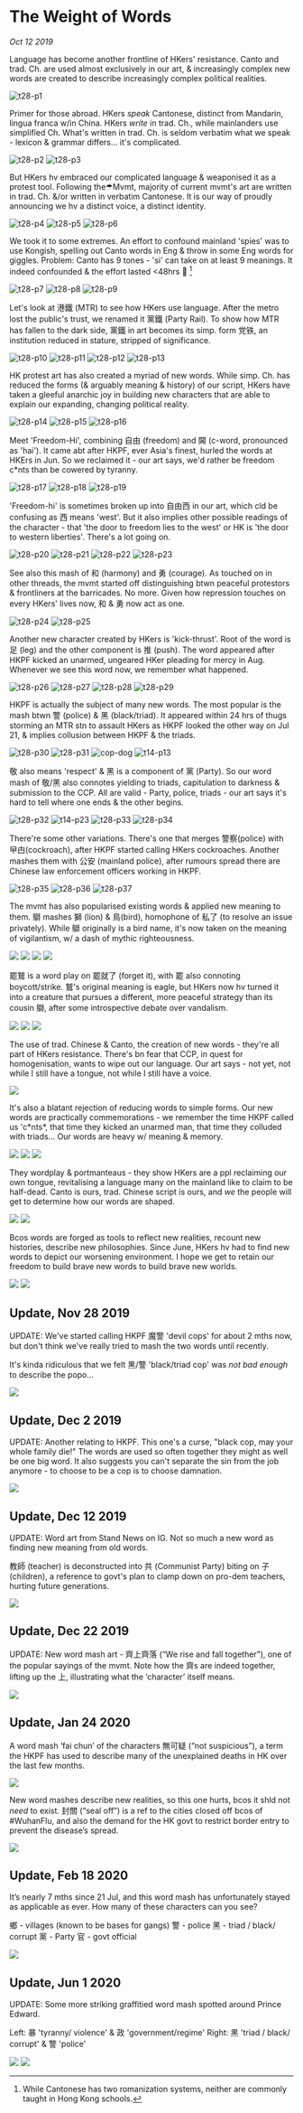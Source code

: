# The Weight of Words
*Oct 12 2019*

Language has become another frontline of HKers' resistance. Canto and trad. Ch. are used almost exclusively in our art, & increasingly complex new words are created to describe increasingly complex political realities.

![t28-p1](images/thread28/t28-p1.jpg)

Primer for those abroad. HKers *speak* Cantonese, distinct from Mandarin, lingua franca w/in China. HKers *write* in trad. Ch., while mainlanders use simplified Ch. What's written in trad. Ch. is seldom verbatim what we speak - lexicon & grammar differs... it's complicated. 

![t28-p2](images/thread28/t28-p2.jpg)
![t28-p3](images/thread28/t28-p3.jpg)

But HKers hv embraced our complicated language & weaponised it as a protest tool. Following the☂Mvmt, majority of current mvmt's art are written in trad. Ch. &/or written in verbatim Cantonese. It is our way of proudly announcing we hv a distinct voice, a distinct identity.

![t28-p4](images/thread28/t28-p4.jpg)
![t28-p5](images/thread28/t28-p5.jpg)
![t28-p6](images/thread28/t28-p6.jpg)

We took it to some extremes. An effort to confound mainland 'spies' was to use Kongish, spelling out Canto words in Eng & throw in some Eng words for giggles. Problem: Canto has 9 tones - 'si' can take on at least 9 meanings. It indeed confounded & the effort lasted <48hrs 🤣 [^1]

![t28-p7](images/thread28/t28-p7.jpg)
![t28-p8](images/thread28/t28-p8.jpg)
![t28-p9](images/thread28/t28-p9.jpg)

Let's look at 港鐵 (MTR) to see how HKers use language. After the metro lost the public's trust, we renamed it 黨鐵 (Party Rail). To show how MTR has fallen to the dark side, 黨鐵 in art becomes its simp. form 党铁, an institution reduced in stature, stripped of significance.

![t28-p10](images/thread28/t28-p10.jpg)
![t28-p11](images/thread28/t28-p11.jpg)
![t28-p12](images/thread28/t28-p12.jpg)
![t28-p13](images/thread28/t28-p13.jpg)

HK protest art has also created a myriad of new words. While simp. Ch. has reduced the forms (& arguably meaning & history) of our script, HKers have taken a gleeful anarchic joy in building new characters that are able to explain our expanding, changing political reality.

![t28-p14](images/thread28/t28-p14.jpg)
![t28-p15](images/thread28/t28-p15.jpg)
![t28-p16](images/thread28/t28-p16.jpg)

Meet 'Freedom-Hi', combining 自由 (freedom) and 閪 (c-word, pronounced as 'hai'). It came abt after HKPF, ever Asia's finest, hurled the words at HKErs in Jun. So we reclaimed it - our art says, we'd rather be freedom c*nts than be cowered by tyranny. 

![t28-p17](images/thread28/t28-p17.jpg)
![t28-p18](images/thread28/t28-p18.jpg)
![t28-p19](images/thread28/t28-p19.jpg)

'Freedom-hi' is sometimes broken up into 自由西 in our art, which cld be confusing as 西 means 'west'.  But it also implies other possible readings of the character - that 'the door to freedom lies to the west' or HK is 'the door to western liberties'. There's a lot going on.

![t28-p20](images/thread28/t28-p20.jpg)
![t28-p21](images/thread28/t28-p21.jpg)
![t28-p22](images/thread28/t28-p22.jpg)
![t28-p23](images/thread28/t28-p23.jpg)

See also this mash of 和 (harmony) and 勇 (courage). As touched on in other threads, the mvmt started off distinguishing btwn peaceful protestors & frontliners at the barricades. No more. Given how repression touches on every HKers' lives now, 和 & 勇 now act as one.

![t28-p24](images/thread28/t28-p24.jpg)
![t28-p25](images/thread28/t28-p25.jpg)

Another new character created by HKers is 'kick-thrust'. Root of the word is 足 (leg) and the other component is 推 (push). The word appeared after HKPF kicked an unarmed, ungeared HKer pleading for mercy in Aug. Whenever we see this word now, we remember what happened.

![t28-p26](images/thread28/t28-p26.jpg)
![t28-p27](images/thread28/t28-p27.jpg)
![t28-p28](images/thread28/t28-p28.jpg)
![t28-p29](images/thread28/t28-p29.jpg)

HKPF is actually the subject of many new words. The most popular is the mash btwn 警 (police) & 黑 (black/triad). It appeared within 24 hrs of thugs storming an MTR stn to assault HKers as HKPF looked the other way on Jul 21, & implies collusion between HKPF & the triads. 

![t28-p30](images/thread28/t28-p30.jpg)
![t28-p31](images/thread28/t28-p31.jpg)
![cop-dog](images/thread14/t14-p1.jpg)
![t14-p13](images/thread14/t14-p13.jpg)

敬 also means 'respect' & 黑 is a component of 黨 (Party). So our word mash of 敬/黑 also connotes yielding to triads, capitulation to darkness & submission to the CCP. All are valid - Party, police, triads - our art says it's hard to tell where one ends & the other begins.

![t28-p32](images/thread28/t28-p32.jpg)
![t14-p23](images/thread14/t14-p23.jpg)
![t28-p33](images/thread28/t28-p33.jpg)
![t28-p34](images/thread28/t28-p34.jpg)

There're some other variations. There's one that merges 警察(police) with 曱甴(cockroach), after HKPF started calling HKers cockroaches. Another mashes them with 公安 (mainland police), after rumours spread there are Chinese law enforcement officers working in HKPF.

![t28-p35](images/thread28/t28-p35.jpg)
![t28-p36](images/thread28/t28-p36.jpg)
![t28-p37](images/thread28/t28-p37.jpg)

The mvmt has also popularised existing words & applied new meaning to them. 鶳 mashes 獅 (lion) & 鳥(bird), homophone of 私了 (to resolve an issue privately). While 鶳 originally is a bird name, it's now taken on the meaning of vigilantism, w/ a dash of mythic righteousness.

![](images/thread26/t26-p7.jpg)
![](images/thread28/t28-p38.jpg)
![](images/thread26/t26-p5.jpg)
![](images/thread28/t28-p39.jpg)

罷鷲 is a word play on 罷就了 (forget it), with 罷 also connoting boycott/strike. 鷲's original meaning is eagle, but HKers now hv turned it into a creature that pursues a different, more peaceful strategy than its cousin 鶳, after some introspective debate over vandalism.

![](images/thread26/t26-p2.jpg)
![](images/thread26/t26-p3.jpg)
![](images/thread26/t26-p1.jpg)

The use of trad. Chinese & Canto, the creation of new words - they're all part of HKers resistance. There's bn fear that CCP, in quest for homogenisation, wants to wipe out our language. Our art says - not yet, not while I still have a tongue, not while I still have a voice.

![](images/thread28/t28-p40.jpg)

It's also a blatant rejection of reducing words to simple forms. Our new words are practically commemorations - we remember the time HKPF called us 'c\*nts\*, that time they kicked an unarmed man, that time they colluded with triads... Our words are heavy w/ meaning & memory.

![](images/thread28/t28-p41.jpg)
![](images/thread28/t28-p42.jpg)
![](images/thread28/t28-p43.jpg)

They wordplay & portmanteaus - they show HKers are a ppl reclaiming our own tongue, revitalising a language many on the mainland like to claim to be half-dead. Canto is ours, trad. Chinese script is ours, and *we* the people will get to determine how our words are shaped. 

![](images/thread28/t28-p44.jpg)
![](images/thread28/t28-p45.jpg)

Bcos words are forged as tools to reflect new realities, recount new histories, describe new philosophies. Since June, HKers hv had to find new words to depict our worsening environment. I hope we get to retain our freedom to build brave new words to build brave new worlds.

![](images/thread28/t28-p46.jpg)
![](images/thread28/t28-p47.jpg)

## Update, Nov 28 2019

UPDATE: We've started calling HKPF 魔警 'devil cops' for about 2 mths now, but don't think we've really tried to mash the two words until recently. 

It's kinda ridiculous that we felt 黑/警 'black/triad cop' was *not bad enough* to describe the popo...

![](images/thread28/t28-p48.jpg)

## Update, Dec 2 2019

UPDATE: Another relating to HKPF. This one's a curse, "black cop, may your whole family die!" The words are used so often together they might as well be one big word. It also suggests you can't separate the sin from the job anymore - to choose to be a cop is to choose damnation.

![](images/thread28/t28-p49.png)

## Update, Dec 12 2019

UPDATE: Word art from Stand News on IG. Not so much a new word as finding new meaning from old words.

教師 (teacher) is deconstructed into 共 (Communist Party) biting on 子 (children), a reference to govt's plan to clamp down on pro-dem teachers, hurting future generations.

![](images/thread28/t28-p50.jpg)

## Update, Dec 22 2019

UPDATE: New word mash art - 齊上齊落 (“We rise and fall together”), one of the popular sayings of the mvmt. Note how the 齊s are indeed together, lifting up the 上, illustrating what the ‘character’ itself means.

![](images/thread28/t28-p51.jpg)

## Update, Jan 24 2020

A word mash ‘fai chun’ of the characters 無可疑 (“not suspicious”), a term the HKPF has used to describe many of the unexplained deaths in HK over the last few months.

![](images/thread28/t28-p52.jpg)

New word mashes describe new realities, so this one hurts, bcos it shld not *need* to exist. 封關 (“seal off”) is a ref to the cities closed off bcos of #WuhanFlu, and also the demand for the HK govt to restrict border entry to prevent the disease’s spread. 

![](images/thread28/t28-p53.jpg)

## Update, Feb 18 2020

It’s nearly 7 mths since 21 Jul, and this word mash has unfortunately stayed as applicable as ever. How many of these characters can you see?

鄉 - villages (known to be bases for gangs)
警 - police
黑 - triad / black/ corrupt
黨 - Party
官 - govt official 

![](images/thread28/t28-p54.jpg)

## Update, Jun 1 2020

UPDATE: Some more striking graffitied word mash spotted around Prince Edward.

Left: 暴 'tyranny/ violence' & 政 'government/regime'
Right: 黑 'triad / black/ corrupt' & 警 'police'

![](images/thread28/t28-p55.jpg)
![](images/thread28/t28-p56.jpg)


[^1]: While Cantonese has two romanization systems, neither are commonly taught in Hong Kong schools.